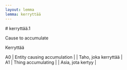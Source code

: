 ```yaml
---
layout: lemma
lemma: kerryttää
---
```


<div class="sense">
# <span class="sensename">kerryttää.1</span>

<span class="description">Cause to accumulate</span>

<span class="description">Kerryttää</span>

A0 | Entity causing accumulation |   | Taho, joka kerryttää |  
A1 | Thing accumulating |   | Asia, jota kertyy |  

</div>

